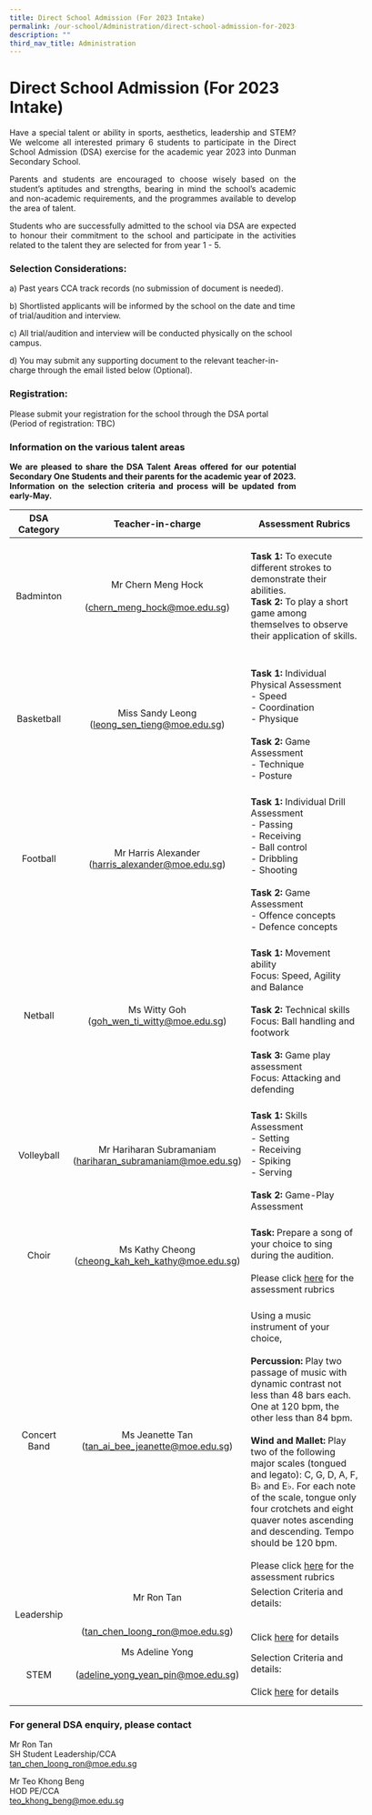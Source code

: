 ```yaml
---
title: Direct School Admission (For 2023 Intake)
permalink: /our-school/Administration/direct-school-admission-for-2023-intake/
description: ""
third_nav_title: Administration
---
```

# Direct School Admission (For 2023 Intake)

<p style="text-align: justify;">Have a special talent or ability in sports, aesthetics, leadership and STEM? We welcome all interested primary 6 students to participate in the Direct School Admission (DSA) exercise for the academic year 2023 into Dunman Secondary School.</p>

<p style="text-align: justify;">Parents and students are encouraged to choose wisely based on the student’s aptitudes and strengths, bearing in mind the school’s academic and non-academic requirements, and the programmes available to develop the area of talent.</p>

<p style="text-align: justify;">Students who are successfully admitted to the school via DSA are expected to honour their commitment to the school and participate in the activities related to the talent they are selected for from year 1 - 5.</p>


### Selection Considerations:

a) Past years CCA track records (no submission of document is needed).

b) Shortlisted applicants will be informed by the school on the date and time of trial/audition and interview.

c) All trial/audition and interview will be conducted physically on the school campus.

d) You may submit any supporting document to the relevant teacher-in-charge through the email listed below (Optional).

### Registration:

Please submit your registration for the school through the DSA portal (Period of registration: TBC)

### Information on the various talent areas

<p style="text-align: justify;"><b>We are pleased to share the DSA Talent Areas offered for our potential Secondary One Students and their parents for the academic year of 2023. Information on the selection criteria and process will be updated from early-May.</b></p>


<table style="undefined;table-layout: fixed; width: 621px">
<colgroup>
<col style="width: 105px">
<col style="width: 259px">
<col style="width: 257px">
</colgroup>
<thead>
  <tr>
    <th style="text-align:center;">DSA Category</th>
    <th style="text-align:center">Teacher-in-charge</th>
    <th style="text-align:center">Assessment Rubrics</th>
  </tr>
</thead>
<tbody>
  <tr>
    <td style="text-align:center">Badminton</td>
    <td style="text-align:center">Mr Chern Meng Hock<br><br>(<a href="mailto:chern_meng_hock@moe.edu.sg">chern_meng_hock@moe.edu.sg</a>)</td>
		<td><br><b>Task 1:</b> To execute different strokes to demonstrate their abilities.<br><b>Task 2:</b> To play a short game among themselves to observe their application of skills.<br><br></td>
  </tr>
  <tr>
    <td style="text-align:center"> Basketball </td>
    <td style="text-align:center">Miss Sandy Leong<br>(<a href="mailto:leong_sen_tieng@moe.edu.sg">leong_sen_tieng@moe.edu.sg</a>)</td>
    <td><br><b>Task 1:</b> Individual Physical Assessment<br>-	Speed<br>-	Coordination<br>-	Physique<br><br><b>Task 2:</b> Game Assessment<br>-	Technique<br>-	Posture</td>
  </tr>
  <tr>
    <td style="text-align:center">Football<br> </td>
    <td style="text-align:center">Mr Harris Alexander<br>(<a href="mailto:harris_alexander@moe.edu.sg">harris_alexander@moe.edu.sg</a>)<br> </td>
    <td><br><b>Task 1:</b> Individual Drill Assessment<br>-	Passing<br>-	Receiving<br>-	Ball control<br>-	Dribbling<br>-	Shooting<br><br><b>Task 2:</b> Game Assessment<br>-	Offence concepts<br>-	Defence concepts</td>
  </tr>
  <tr>
    <td style="text-align:center">Netball<br> </td>
    <td style="text-align:center">Ms Witty Goh<br>(<a href="mailto:goh_wen_ti_witty@moe.edu.sg">goh_wen_ti_witty@moe.edu.sg</a>)</td>
    <td><br><b>Task 1:</b> Movement ability<br>Focus: Speed, Agility and Balance<br><br><b>Task 2:</b> Technical skills<br>Focus: Ball handling and footwork<br><br><b>Task 3:</b> Game play assessment<br>Focus: Attacking and defending<br></td>
  </tr>
  <tr>
    <td style="text-align:center">Volleyball<br> </td>
    <td style="text-align:center">Mr Hariharan Subramaniam<br>(<a href="mailto:hariharan_subramaniam@moe.edu.sg">hariharan_subramaniam@moe.edu.sg</a>)</td>
    <td><br><b>Task 1:</b> Skills Assessment<br>-	Setting<br>-	Receiving<br>-	Spiking<br>-	Serving<br><br><b>Task 2:</b> Game-Play Assessment</td>
  </tr>
  <tr>
    <td style="text-align:center">Choir</td>
    <td style="text-align:center">Ms Kathy Cheong<br>(<a href="mailto:cheong_kah_keh_kathy@moe.edu.sg">cheong_kah_keh_kathy@moe.edu.sg</a>)<br> </td>
    <td><br><b>Task:</b> Prepare a song of your choice to sing during the audition.<br><br>Please click <a href="https://dunmansec.moe.edu.sg/qql/slot/u194/DSA2022/DSA%20Rubric_Choir%202022.pdf">here</a> for the assessment rubrics </td>
  </tr>
  <tr>
    <td style="text-align:center">Concert Band<br> </td>
    <td style="text-align:center">Ms Jeanette Tan<br>(<a href="mailto:tan_ai_bee_jeanette@moe.edu.sg">tan_ai_bee_jeanette@moe.edu.sg</a>)</td>
    <td><br>Using a music instrument of your choice, <br><br><b>Percussion:</b> Play two passage of music with dynamic contrast not less than 48 bars each. One at 120 bpm, the other less than 84 bpm.<br><br><b>Wind and Mallet:</b> Play two of the following major scales (tongued and legato): C, G, D, A, F, B♭ and E♭. For each note of the scale, tongue only four crotchets and eight quaver notes ascending and descending. Tempo should be 120 bpm.<br><br>Please click <a href="https://dunmansec.moe.edu.sg/qql/slot/u194/DSA2022/DSA%20Rubric_Concert%20Band%202022.pdf">here</a> for the assessment rubrics</td>
  </tr>
  <tr>
    <td style="text-align:center">Leadership</td>
    <td style="text-align:center">Mr Ron Tan<br><br><br>(<a href="mailto:tan_chen_loong_ron@moe.edu.sg">tan_chen_loong_ron@moe.edu.sg</a>)</td>
    <td>Selection Criteria and details:<br><br><br>Click <a href="https://dunmansec.moe.edu.sg/qql/slot/u194/DSA2022/DSA%20Rubric_Student%20Leadership%202022.pdf">here</a> for details</td>
  </tr>
  <tr>
    <td style="text-align:center"> STEM</td>
    <td style="text-align:center">Ms Adeline Yong<br><br>(<a href="mailto:adeline_yong_yean_pin@moe.edu.sg">adeline_yong_yean_pin@moe.edu.sg</a>)<br><br><br></td>
    <td>Selection Criteria and details:<br><br>Click <a href="https://dunmansec.moe.edu.sg/qql/slot/u194/DSA2022/DSA%20Rubric_STEM%202022%20v2.pdf">here</a> for details</td>
  </tr>
</tbody>
</table>

### For general DSA enquiry, please contact

Mr Ron Tan  
SH Student Leadership/CCA   
[tan\_chen\_loong\_ron@moe.edu.sg](mailto:tan_chen_loong_ron@moe.edu.sg)


Mr Teo Khong Beng  
HOD PE/CCA   
[teo\_khong\_beng@moe.edu.sg](mailto:teo_khong_beng@moe.edu.sg)